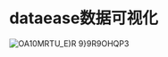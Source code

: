 




# dataease数据可视化
![OA10MRTU_E)R 9}9R9OHQP3](https://github.com/user-attachments/assets/058e890a-2ca2-4da0-88ea-c49197b22473)
